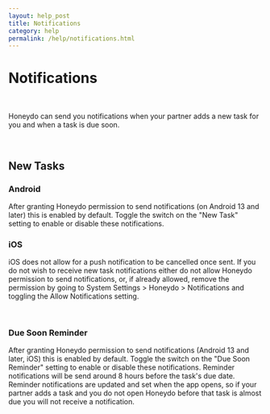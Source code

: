 ```yaml
---
layout: help_post
title: Notifications
category: help
permalink: /help/notifications.html
---
```


# Notifications

&nbsp;

Honeydo can send you notifications when your partner adds a new task for you and when a task is due soon.

&nbsp;

## New Tasks

### Android

After granting Honeydo permission to send notifications (on Android 13 and later) this is enabled by default. Toggle the switch on the "New Task" setting to enable or disable these notifications.

### iOS

iOS does not allow for a push notification to be cancelled once sent. If you do not wish to receive new task notifications either do not allow Honeydo permission to send notifications, or, if already allowed, remove the permission by going to System Settings &gt; Honeydo &gt; Notifications and toggling the Allow Notifications setting.

&nbsp;

### Due Soon Reminder

After granting Honeydo permission to send notifications (Android 13 and later, iOS) this is enabled by default. Toggle the switch on the "Due Soon Reminder" setting to enable or disable these notifications. Reminder notifications will be send around 8 hours before the task's due date. Reminder notifications are updated and set when the app opens, so if your partner adds a task and you do not open Honeydo before that task is almost due you will not receive a notification.